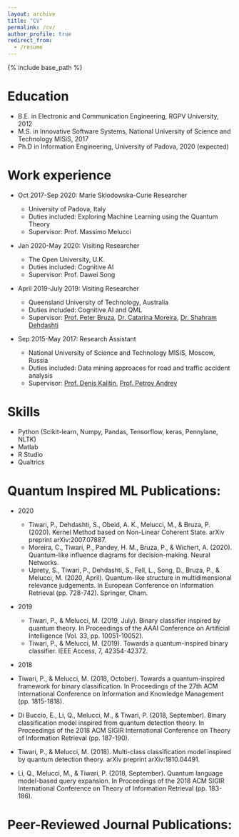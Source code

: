 ```yaml
---
layout: archive
title: "CV"
permalink: /cv/
author_profile: true
redirect_from:
  - /resume
---
```


{% include base_path %}

Education
======
* B.E. in Electronic and Communication Engineering, RGPV University, 2012
* M.S. in Innovative Software Systems, National University of Science and Technology MISiS, 2017
* Ph.D in Information Engineering, University of Padova, 2020 (expected)

Work experience
======
* Oct 2017-Sep 2020: Marie Sklodowska-Curie Researcher
  * University of Padova, Italy
  * Duties included: Exploring Machine Learning using the Quantum Theory 
  * Supervisor: Prof. Massimo Melucci

* Jan 2020-May 2020: Visiting Researcher
  * The Open University, U.K.
  * Duties included: Cognitive AI 
  * Supervisor: Prof. Dawei Song
  
* April 2019-July 2019: Visiting Researcher
  * Queensland University of Technology, Australia
  * Duties included: Cognitive AI and QML
  * Supervisor: [Prof. Peter Bruza](https://scholar.google.it/citations?user=N8QpuP8AAAAJ&hl=en), [Dr. Catarina Moreira](https://scholar.google.it/citations?hl=en&user=nThsEsMAAAAJ), [Dr. Shahram Dehdashti](https://scholar.google.it/citations?hl=en&user=lw18-1UAAAAJ)  
 
* Sep 2015-May 2017: Research Assistant
  * National University of Science and Technology MISiS, Moscow, Russia
  * Duties included: Data mining approaces for road and traffic accident analysis
  * Supervisor: [Prof. Denis Kalitin](https://en.misis.ru/science/community/scientists/international/4583/), [Prof. Petrov Andrey](https://en.misis.ru/science/community/scientists/international/4328/)  
 
Skills
======
* Python (Scikit-learn, Numpy, Pandas, Tensorflow, keras, Pennylane, NLTK)
* Matlab
* R Studio
* Qualtrics

Quantum Inspired ML Publications:
======
* 2020
  * Tiwari, P., Dehdashti, S., Obeid, A. K., Melucci, M., & Bruza, P. (2020). Kernel Method based on Non-Linear Coherent State. arXiv preprint arXiv:2007.07887.
  * Moreira, C., Tiwari, P., Pandey, H. M., Bruza, P., & Wichert, A. (2020). Quantum-like influence diagrams for decision-making. Neural Networks.
  * Uprety, S., Tiwari, P., Dehdashti, S., Fell, L., Song, D., Bruza, P., & Melucci, M. (2020, April). Quantum-like structure in multidimensional relevance judgements. In European Conference on Information Retrieval (pp. 728-742). Springer, Cham.

* 2019
  * Tiwari, P., & Melucci, M. (2019, July). Binary classifier inspired by quantum theory. In Proceedings of the AAAI Conference on Artificial Intelligence (Vol. 33, pp. 10051-10052).
  * Tiwari, P., & Melucci, M. (2019). Towards a quantum-inspired binary classifier. IEEE Access, 7, 42354-42372.
  
 * 2018
  * Tiwari, P., & Melucci, M. (2018, October). Towards a quantum-inspired framework for binary classification. In Proceedings of the 27th ACM International Conference on Information and Knowledge Management (pp. 1815-1818).
  * Di Buccio, E., Li, Q., Melucci, M., & Tiwari, P. (2018, September). Binary classification model inspired from quantum detection theory. In Proceedings of the 2018 ACM SIGIR International Conference on Theory of Information Retrieval (pp. 187-190).
  * Tiwari, P., & Melucci, M. (2018). Multi-class classification model inspired by quantum detection theory. arXiv preprint arXiv:1810.04491.
  * Li, Q., Melucci, M., & Tiwari, P. (2018, September). Quantum language model-based query expansion. In Proceedings of the 2018 ACM SIGIR International Conference on Theory of Information Retrieval (pp. 183-186).
  
Peer-Reviewed Journal Publications:
======

